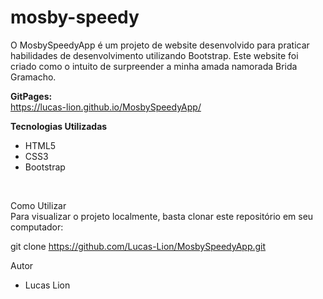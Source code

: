 # mosby-speedy

O MosbySpeedyApp é um projeto de website desenvolvido para praticar habilidades de desenvolvimento utilizando Bootstrap. Este website foi criado como o intuito de surpreender a minha amada namorada Brida Gramacho. <br>

<strong>GitPages:</strong> <br>
https://lucas-lion.github.io/MosbySpeedyApp/

<strong>Tecnologias Utilizadas</strong> <br>

- HTML5
- CSS3
- Bootstrap
<br>

<storng>Como Utilizar</strong> <br>
Para visualizar o projeto localmente, basta clonar este repositório em seu computador: <br>

git clone https://github.com/Lucas-Lion/MosbySpeedyApp.git
<br>

Autor <br>
- Lucas Lion

